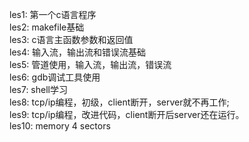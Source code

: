 les1: 第一个c语言程序   
les2: makefile基础  
les3: c语言主函数参数和返回值  
les4: 输入流，输出流和错误流基础   
les5: 管道使用，输入流，输出流，错误流    
les6: gdb调试工具使用   
les7: shell学习    
les8: tcp/ip编程，初级，client断开，server就不再工作;  
les9: tcp/ip编程，改进代码，client断开后server还在运行。   
les10: memory 4 sectors   
